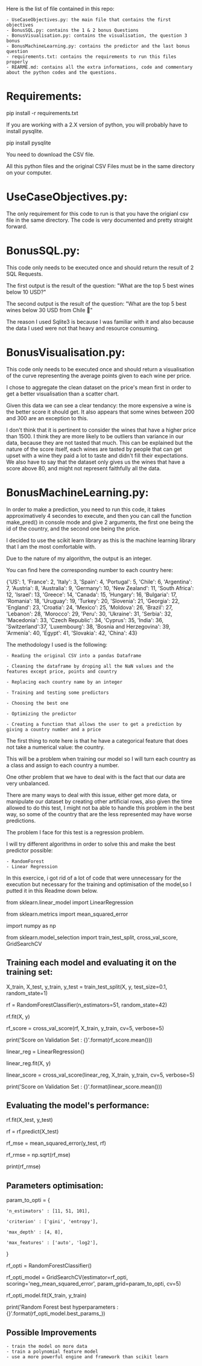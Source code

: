 Here is the list of file contained in this repo:
	
	- UseCaseObjectives.py: the main file that contains the first objectives
	- BonusSQL.py: contains the 1 & 2 bonus Questions
	- BonusVisualisation.py: contains the visualisation, the question 3 bonus
	- BonusMachineLearning.py: contains the predictor and the last bonus question
	- requirements.txt: contains the requirements to run this files properly
	- REARME.md: contains all the extra informations, code and commentary about the python codes and the questions.


# Requirements:

pip install -r requirements.txt

If you are working with a 2.X version of python, you will probably have to install pysqlite.

pip install pysqlite

You need to download the CSV file.

All this python files and the original CSV Files must be in the same directory on your computer.


# UseCaseObjectives.py:


The only requirement for this code to run is that you have the origianl csv file in the same directory.
The code is very documented and pretty straight forward.


# BonusSQL.py:


This code only needs to be executed once and should return the result of 2 SQL Requests.

The first output is the result of the question: "What are the top 5 best wines below 10 USD?"

The second output is the result of the question: "What are the top 5 best wines below 30 USD from Chile 🗿"

The reason I used Sqlite3 is because I was familiar with it and also because the data I used were not that heavy and resource consuming.


# BonusVisualisation.py:


This code only needs to be executed once and should return a visualisation of the curve representing the average points given to each wine per price.

I chose to aggregate the clean dataset on the price's mean first in order to get a better visualisation than a scatter chart.

Given this data we can see a clear tendancy: the more expensive a wine is the better score it should get. 
It also appears that some wines between 200 and 300 are an exception to this. 

I don't think that it is pertinent to consider the wines that have a higher price than 1500. 
I think they are more likely to be outliers than variance in our data, because they are not tasted that much.
This can be explained but the nature of the score itself, each wines are tasted by people that can get upset with a wine they paid a lot to taste and didn't fill their expectations. 
We also have to say that the dataset only gives us the wines that have a score above 80, and might not represent faithfully all the data.


# BonusMachineLearning.py:

In order to make a prediction, you need to run this code, it takes approximatively 4 secondes to execute, and then you can call the function make_pred() in console mode and give 2 arguments, the first one being the id of the country, and the second one being the price. 

I decided to use the scikit learn library as this is the machine learning library that I am the most comfortable with.

Due to the nature of my algorithm, the output is an integer. 

You can find here the corresponding number to each country here:

{'US': 1, 'France': 2, 'Italy': 3, 'Spain': 4, 'Portugal': 5, 'Chile': 6, 'Argentina': 7, 'Austria': 8, 'Australia': 9,
         'Germany': 10, 'New Zealand': 11, 'South Africa': 12, 'Israel': 13, 'Greece': 14, 'Canada': 15, 'Hungary': 16, 'Bulgaria': 17, 'Romania': 18, 'Uruguay': 19,
         'Turkey': 20, 'Slovenia': 21, 'Georgia': 22, 'England': 23, 'Croatia': 24, 'Mexico': 25, 'Moldova': 26, 'Brazil': 27, 'Lebanon': 28, 'Morocco': 29, 'Peru': 30,
         'Ukraine': 31, 'Serbia': 32, 'Macedonia': 33, 'Czech Republic': 34, 'Cyprus': 35, 'India': 36, 'Switzerland':37, 'Luxembourg': 38, 'Bosnia and Herzegovina': 39, 
         'Armenia': 40, 'Egypt': 41, 'Slovakia': 42, 'China': 43}


The methodology I used is the following:

	- Reading the original CSV into a pandas Dataframe
	
	- Cleaning the dataframe by droping all the NaN values and the features except price, points and country
	
	- Replacing each country name by an integer
	
	- Training and testing some predictors
	
	- Choosing the best one
	
	- Optimizing the predictor
	
	- Creating a function that allows the user to get a prediction by giving a country number and a price

The first thing to note here is that he have a categorical feature that does not take a numerical value: the country.

This will be a problem when training our model so I will turn each country as a class and assign to each country a number.

One other problem that we have to deal with is the fact that our data are very unbalanced.

There are many ways to deal with this issue, either get more data, or manipulate our dataset by creating other artificial rows, also
given the time allowed to do this test, I might not ba able to handle this problem in the best way, so some of the country that are the less represented may have worse predictions.

The problem I face for this test is a regression problem.

I will try different algorithms in order to solve this and make the best predictor possible:

    - RandomForest
    - Linear Regression


In this exercice, i got rid of a lot of code that were unnecessary for the execution but necessary for the training and optimisation of the model,so I putted it in this Readme down below.

from sklearn.linear_model import LinearRegression

from sklearn.metrics import mean_squared_error

import numpy as np

from sklearn.model_selection import train_test_split, cross_val_score, GridSearchCV


## Training each model and evaluating it on the training set:

X_train, X_test, y_train, y_test = train_test_split(X, y, test_size=0.1, random_state=1)

rf = RandomForestClassifier(n_estimators=51, random_state=42) 

rf.fit(X, y)

rf_score = cross_val_score(rf, X_train, y_train, cv=5, verbose=5)

print('Score on Validation Set : {}'.format(rf_score.mean()))


linear_reg = LinearRegression()

linear_reg.fit(X, y)

linear_score = cross_val_score(linear_reg, X_train, y_train, cv=5, verbose=5)

print('Score on Validation Set : {}'.format(linear_score.mean()))


## Evaluating the model's performance:

rf.fit(X_test, y_test)

rf = rf.predict(X_test)

rf_mse = mean_squared_error(y_test, rf)

rf_rmse = np.sqrt(rf_mse)

print(rf_rmse)


## Parameters optimisation:

param_to_opti = {

    'n_estimators' : [11, 51, 101],
    
    'criterion' : ['gini', 'entropy'],
    
    'max_depth' : [4, 8],
    
    'max_features' : ['auto', 'log2'],
    
}

rf_opti = RandomForestClassifier()

rf_opti_model = GridSearchCV(estimator=rf_opti, scoring='neg_mean_squared_error', param_grid=param_to_opti, cv=5)

rf_opti_model.fit(X_train, y_train)

print('Random Forest best hyperparameters : {}'.format(rf_opti_model.best_params_))

## Possible Improvements

	- train the model on more data
	- train a polynomial feature model
	- use a more powerful engine and framework than scikit learn
